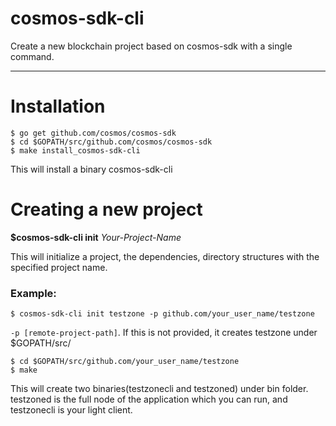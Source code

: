 # cosmos-sdk-cli 
Create a new blockchain project based on cosmos-sdk with a single command.

---

# Installation

```shell
$ go get github.com/cosmos/cosmos-sdk
$ cd $GOPATH/src/github.com/cosmos/cosmos-sdk
$ make install_cosmos-sdk-cli
```

This will install a binary cosmos-sdk-cli

# Creating a new project

**$cosmos-sdk-cli init** _Your-Project-Name_

This will initialize a project, the dependencies, directory structures with the specified project name.

### Example:
```shell
$ cosmos-sdk-cli init testzone -p github.com/your_user_name/testzone
```
```-p [remote-project-path]```. If this is not provided, it creates testzone under $GOPATH/src/


```shell
$ cd $GOPATH/src/github.com/your_user_name/testzone
$ make
```
This will create two binaries(testzonecli and testzoned) under bin folder. testzoned is the full node of the application which you can run, and testzonecli is your light client.

